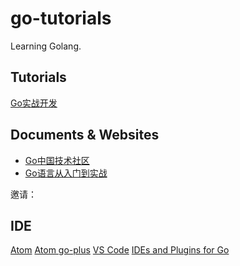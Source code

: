 # go-tutorials
Learning Golang.

## Tutorials
[Go实战开发](https://github.com/astaxie/go-best-practice)

## Documents & Websites
* [Go中国技术社区](https://gocn.io/)
* [Go语言从入门到实战](https://time.geekbang.org/course/intro/160)

邀请：


## IDE
[Atom](https://atom.io/)
[Atom go-plus](https://atom.io/packages/go-plus)
[VS Code](https://code.visualstudio.com/)
[IDEs and Plugins for Go](https://github.com/golang/go/wiki/IDEsAndTextEditorPlugins)
